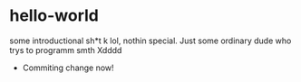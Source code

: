 # hello-world
some introductional sh*t
k lol, nothin special. Just some ordinary dude who trys to programm smth Xdddd
- Commiting change now!
